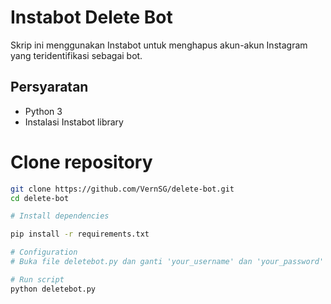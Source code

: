 # Instabot Delete Bot

Skrip ini menggunakan Instabot untuk menghapus akun-akun Instagram yang teridentifikasi sebagai bot.

## Persyaratan

- Python 3
- Instalasi Instabot library

# Clone repository
```bash
git clone https://github.com/VernSG/delete-bot.git
cd delete-bot

# Install dependencies

pip install -r requirements.txt

# Configuration
# Buka file deletebot.py dan ganti 'your_username' dan 'your_password' dengan username dan password Instagram Anda.

# Run script
python deletebot.py
